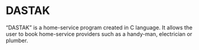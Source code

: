 # DASTAK
“DASTAK” is a home-service program created in C language. It allows the user to book home-service providers such as a handy-man, electrician or plumber.
